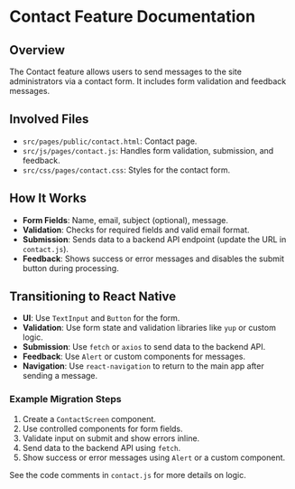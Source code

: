 # Contact Feature Documentation

## Overview
The Contact feature allows users to send messages to the site administrators via a contact form. It includes form validation and feedback messages.

## Involved Files
- `src/pages/public/contact.html`: Contact page.
- `src/js/pages/contact.js`: Handles form validation, submission, and feedback.
- `src/css/pages/contact.css`: Styles for the contact form.

## How It Works
- **Form Fields**: Name, email, subject (optional), message.
- **Validation**: Checks for required fields and valid email format.
- **Submission**: Sends data to a backend API endpoint (update the URL in `contact.js`).
- **Feedback**: Shows success or error messages and disables the submit button during processing.

## Transitioning to React Native
- **UI**: Use `TextInput` and `Button` for the form.
- **Validation**: Use form state and validation libraries like `yup` or custom logic.
- **Submission**: Use `fetch` or `axios` to send data to the backend API.
- **Feedback**: Use `Alert` or custom components for messages.
- **Navigation**: Use `react-navigation` to return to the main app after sending a message.

### Example Migration Steps
1. Create a `ContactScreen` component.
2. Use controlled components for form fields.
3. Validate input on submit and show errors inline.
4. Send data to the backend API using `fetch`.
5. Show success or error messages using `Alert` or a custom component.

See the code comments in `contact.js` for more details on logic. 